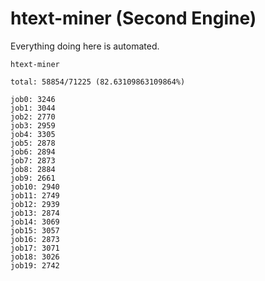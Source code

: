 # htext-miner (Second Engine)

Everything doing here is automated.

```
htext-miner

total: 58854/71225 (82.63109863109864%)

job0: 3246
job1: 3044
job2: 2770
job3: 2959
job4: 3305
job5: 2878
job6: 2894
job7: 2873
job8: 2884
job9: 2661
job10: 2940
job11: 2749
job12: 2939
job13: 2874
job14: 3069
job15: 3057
job16: 2873
job17: 3071
job18: 3026
job19: 2742
```